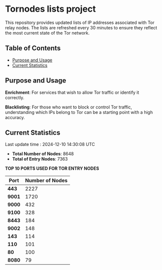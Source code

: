 # Tornodes lists project

This repository provides updated lists of IP addresses associated with Tor relay nodes. The lists are refreshed every 30 minutes to ensure they reflect the most current state of the Tor network.

## Table of Contents

- [Purpose and Usage](#purpose-and-usage)
- [Current Statistics](#current-statistics)


## Purpose and Usage

**Enrichment**: For services that wish to allow Tor traffic or identify it correctly.

**Blacklisting**: For those who want to block or control Tor traffic, understanding which IPs belong to Tor can be a starting point with a high accuracy.

## Current Statistics

Last update time : 2024-12-10 14:30:08 UTC

- **Total Number of Nodes**: 8648
- **Total of Entry Nodes**: 7363

**TOP 10 PORTS USED FOR TOR ENTRY NODES**

| **Port** | **Number of Nodes** |
|------|-----------------|
| **443**   | 2227  |
| **9001**   | 1720  |
| **9000**   | 432  |
| **9100**   | 328  |
| **8443**   | 184  |
| **9002**   | 148  |
| **143**   | 114  |
| **110**   | 101  |
| **80**   | 100  |
| **8080**   | 79  |

